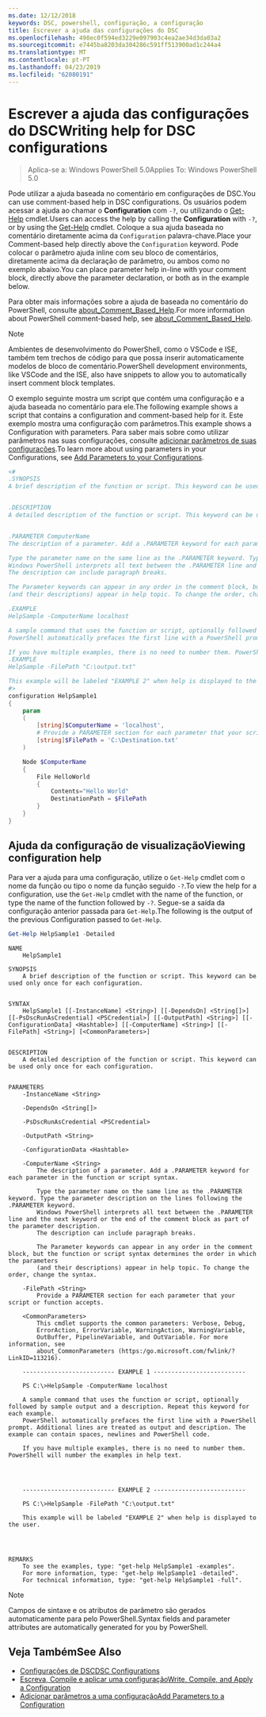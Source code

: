 ```yaml
---
ms.date: 12/12/2018
keywords: DSC, powershell, configuração, a configuração
title: Escrever a ajuda das configurações do DSC
ms.openlocfilehash: 498ec0f594ed3229e097903c4ea2ae34d3da03a2
ms.sourcegitcommit: e7445ba8203da304286c591ff513900ad1c244a4
ms.translationtype: MT
ms.contentlocale: pt-PT
ms.lasthandoff: 04/23/2019
ms.locfileid: "62080191"
---
```

# <a name="writing-help-for-dsc-configurations"></a><span data-ttu-id="d4f43-103">Escrever a ajuda das configurações do DSC</span><span class="sxs-lookup"><span data-stu-id="d4f43-103">Writing help for DSC configurations</span></span>

><span data-ttu-id="d4f43-104">Aplica-se a: Windows PowerShell 5.0</span><span class="sxs-lookup"><span data-stu-id="d4f43-104">Applies To: Windows PowerShell 5.0</span></span>

<span data-ttu-id="d4f43-105">Pode utilizar a ajuda baseada no comentário em configurações de DSC.</span><span class="sxs-lookup"><span data-stu-id="d4f43-105">You can use comment-based help in DSC configurations.</span></span> <span data-ttu-id="d4f43-106">Os usuários podem acessar a ajuda ao chamar o **Configuration** com `-?`, ou utilizando o [Get-Help](/powershell/module/Microsoft.PowerShell.Core/Get-Help) cmdlet.</span><span class="sxs-lookup"><span data-stu-id="d4f43-106">Users can access the help by calling the **Configuration** with `-?`, or by using the [Get-Help](/powershell/module/Microsoft.PowerShell.Core/Get-Help) cmdlet.</span></span> <span data-ttu-id="d4f43-107">Coloque a sua ajuda baseada no comentário diretamente acima da `Configuration` palavra-chave.</span><span class="sxs-lookup"><span data-stu-id="d4f43-107">Place your Comment-based help directly above the `Configuration` keyword.</span></span>
<span data-ttu-id="d4f43-108">Pode colocar o parâmetro ajuda inline com seu bloco de comentários, diretamente acima da declaração de parâmetro, ou ambos como no exemplo abaixo.</span><span class="sxs-lookup"><span data-stu-id="d4f43-108">You can place parameter help in-line with your comment block, directly above the parameter declaration, or both as in the example below.</span></span>

<span data-ttu-id="d4f43-109">Para obter mais informações sobre a ajuda de baseada no comentário do PowerShell, consulte [about_Comment_Based_Help](/powershell/module/microsoft.powershell.core/about/about_comment_based_help).</span><span class="sxs-lookup"><span data-stu-id="d4f43-109">For more information about PowerShell comment-based help, see [about_Comment_Based_Help](/powershell/module/microsoft.powershell.core/about/about_comment_based_help).</span></span>

> [!NOTE]
> <span data-ttu-id="d4f43-110">Ambientes de desenvolvimento do PowerShell, como o VSCode e ISE, também tem trechos de código para que possa inserir automaticamente modelos de bloco de comentário.</span><span class="sxs-lookup"><span data-stu-id="d4f43-110">PowerShell development environments, like VSCode and the ISE, also have snippets to allow you to automatically insert comment block templates.</span></span>

<span data-ttu-id="d4f43-111">O exemplo seguinte mostra um script que contém uma configuração e a ajuda baseada no comentário para ele.</span><span class="sxs-lookup"><span data-stu-id="d4f43-111">The following example shows a script that contains a configuration and comment-based help for it.</span></span> <span data-ttu-id="d4f43-112">Este exemplo mostra uma configuração com parâmetros.</span><span class="sxs-lookup"><span data-stu-id="d4f43-112">This example shows a Configuration with parameters.</span></span> <span data-ttu-id="d4f43-113">Para saber mais sobre como utilizar parâmetros nas suas configurações, consulte [adicionar parâmetros de suas configurações](add-parameters-to-a-configuration.md).</span><span class="sxs-lookup"><span data-stu-id="d4f43-113">To learn more about using parameters in your Configurations, see [Add Parameters to your Configurations](add-parameters-to-a-configuration.md).</span></span>

```powershell
<#
.SYNOPSIS
A brief description of the function or script. This keyword can be used only once for each configuration.


.DESCRIPTION
A detailed description of the function or script. This keyword can be used only once for each configuration.


.PARAMETER ComputerName
The description of a parameter. Add a .PARAMETER keyword for each parameter in the function or script syntax.

Type the parameter name on the same line as the .PARAMETER keyword. Type the parameter description on the lines following the .PARAMETER keyword.
Windows PowerShell interprets all text between the .PARAMETER line and the next keyword or the end of the comment block as part of the parameter description.
The description can include paragraph breaks.

The Parameter keywords can appear in any order in the comment block, but the function or script syntax determines the order in which the parameters
(and their descriptions) appear in help topic. To change the order, change the syntax.

.EXAMPLE
HelpSample -ComputerName localhost

A sample command that uses the function or script, optionally followed by sample output and a description. Repeat this keyword for each example.
PowerShell automatically prefaces the first line with a PowerShell prompt. Additional lines are treated as output and description. The example can contain spaces, newlines and PowerShell code.

If you have multiple examples, there is no need to number them. PowerShell will number the examples in help text.
.EXAMPLE
HelpSample -FilePath "C:\output.txt"

This example will be labeled "EXAMPLE 2" when help is displayed to the user.
#>
configuration HelpSample1
{
    param
    (
        [string]$ComputerName = 'localhost',
        # Provide a PARAMETER section for each parameter that your script or function accepts.
        [string]$FilePath = 'C:\Destination.txt'
    )

    Node $ComputerName
    {
        File HelloWorld
        {
            Contents="Hello World"
            DestinationPath = $FilePath
        }
    }
}
```

## <a name="viewing-configuration-help"></a><span data-ttu-id="d4f43-114">Ajuda da configuração de visualização</span><span class="sxs-lookup"><span data-stu-id="d4f43-114">Viewing configuration help</span></span>

<span data-ttu-id="d4f43-115">Para ver a ajuda para uma configuração, utilize o `Get-Help` cmdlet com o nome da função ou tipo o nome da função seguido `-?`.</span><span class="sxs-lookup"><span data-stu-id="d4f43-115">To view the help for a configuration, use the `Get-Help` cmdlet with the name of the function, or type the name of the function followed by `-?`.</span></span> <span data-ttu-id="d4f43-116">Segue-se a saída da configuração anterior passada para `Get-Help`.</span><span class="sxs-lookup"><span data-stu-id="d4f43-116">The following is the output of the previous Configuration passed to `Get-Help`.</span></span>

```powershell
Get-Help HelpSample1 -Detailed
```

```output
NAME
    HelpSample1

SYNOPSIS
    A brief description of the function or script. This keyword can be used only once for each configuration.


SYNTAX
    HelpSample1 [[-InstanceName] <String>] [[-DependsOn] <String[]>] [[-PsDscRunAsCredential] <PSCredential>] [[-OutputPath] <String>] [[-ConfigurationData] <Hashtable>] [[-ComputerName] <String>] [[-FilePath] <String>] [<CommonParameters>]


DESCRIPTION
    A detailed description of the function or script. This keyword can be used only once for each configuration.


PARAMETERS
    -InstanceName <String>

    -DependsOn <String[]>

    -PsDscRunAsCredential <PSCredential>

    -OutputPath <String>

    -ConfigurationData <Hashtable>

    -ComputerName <String>
        The description of a parameter. Add a .PARAMETER keyword for each parameter in the function or script syntax.

        Type the parameter name on the same line as the .PARAMETER keyword. Type the parameter description on the lines following the .PARAMETER keyword.
        Windows PowerShell interprets all text between the .PARAMETER line and the next keyword or the end of the comment block as part of the parameter description.
        The description can include paragraph breaks.

        The Parameter keywords can appear in any order in the comment block, but the function or script syntax determines the order in which the parameters
        (and their descriptions) appear in help topic. To change the order, change the syntax.

    -FilePath <String>
        Provide a PARAMETER section for each parameter that your script or function accepts.

    <CommonParameters>
        This cmdlet supports the common parameters: Verbose, Debug,
        ErrorAction, ErrorVariable, WarningAction, WarningVariable,
        OutBuffer, PipelineVariable, and OutVariable. For more information, see
        about_CommonParameters (https:/go.microsoft.com/fwlink/?LinkID=113216).

    -------------------------- EXAMPLE 1 --------------------------

    PS C:\>HelpSample -ComputerName localhost

    A sample command that uses the function or script, optionally followed by sample output and a description. Repeat this keyword for each example.
    PowerShell automatically prefaces the first line with a PowerShell prompt. Additional lines are treated as output and description. The example can contain spaces, newlines and PowerShell code.

    If you have multiple examples, there is no need to number them. PowerShell will number the examples in help text.




    -------------------------- EXAMPLE 2 --------------------------

    PS C:\>HelpSample -FilePath "C:\output.txt"

    This example will be labeled "EXAMPLE 2" when help is displayed to the user.




REMARKS
    To see the examples, type: "get-help HelpSample1 -examples".
    For more information, type: "get-help HelpSample1 -detailed".
    For technical information, type: "get-help HelpSample1 -full".
```

> [!NOTE]
> <span data-ttu-id="d4f43-117">Campos de sintaxe e os atributos de parâmetro são gerados automaticamente para pelo PowerShell.</span><span class="sxs-lookup"><span data-stu-id="d4f43-117">Syntax fields and parameter attributes are automatically generated for you by PowerShell.</span></span>

## <a name="see-also"></a><span data-ttu-id="d4f43-118">Veja Também</span><span class="sxs-lookup"><span data-stu-id="d4f43-118">See Also</span></span>

- [<span data-ttu-id="d4f43-119">Configurações de DSC</span><span class="sxs-lookup"><span data-stu-id="d4f43-119">DSC Configurations</span></span>](configurations.md)
- [<span data-ttu-id="d4f43-120">Escreva, Compile e aplicar uma configuração</span><span class="sxs-lookup"><span data-stu-id="d4f43-120">Write, Compile, and Apply a Configuration</span></span>](write-compile-apply-configuration.md)
- [<span data-ttu-id="d4f43-121">Adicionar parâmetros a uma configuração</span><span class="sxs-lookup"><span data-stu-id="d4f43-121">Add Parameters to a Configuration</span></span>](add-parameters-to-a-configuration.md)
